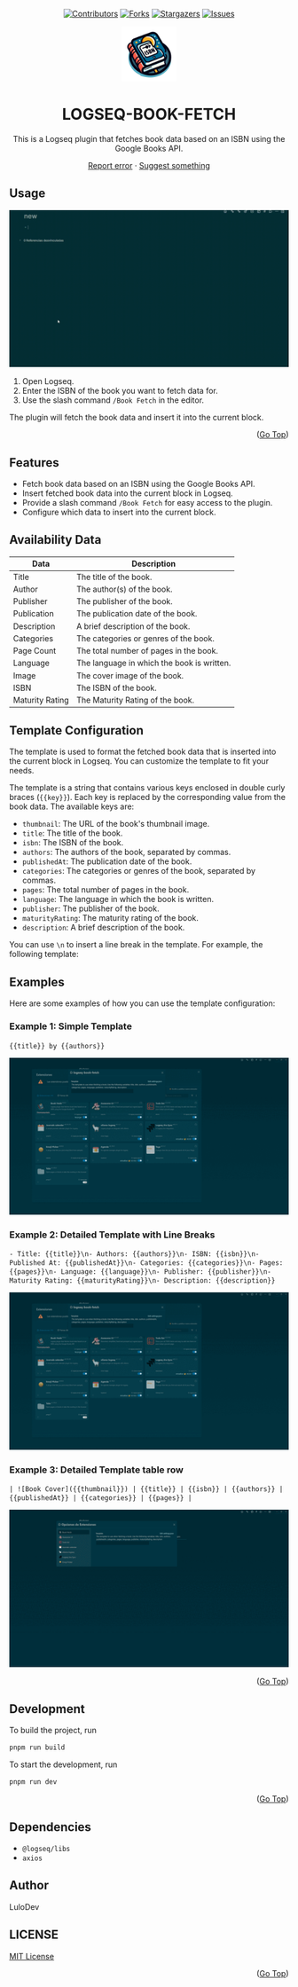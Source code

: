 <a name="readme-top"></a>

<div align="center">
  
  [![Contributors][contributors-shield]][contributors-url]
  [![Forks][forks-shield]][forks-url]
  [![Stargazers][stars-shield]][stars-url]
  [![Issues][issues-shield]][issues-url]

  <img src="icon.png" alt="Icon" height="100">

# LOGSEQ-BOOK-FETCH

This is a Logseq plugin that fetches book data based on an ISBN using the Google Books API.

[Report error](https://github.com/LuloDev/logseq-book-fetch/issues) · [Suggest something](https://github.com/LuloDev/logseq-book-fetch/issues)

</div>

## Usage

![Demo](demo.gif)

1. Open Logseq.
2. Enter the ISBN of the book you want to fetch data for.
3. Use the slash command `/Book Fetch` in the editor.

The plugin will fetch the book data and insert it into the current block.

<p align="right">(<a href="#readme-top">Go Top</a>)</p>

## Features

- Fetch book data based on an ISBN using the Google Books API.
- Insert fetched book data into the current block in Logseq.
- Provide a slash command `/Book Fetch` for easy access to the plugin.
- Configure which data to insert into the current block.

## Availability Data

| Data            | Description                                |
| --------------- | ------------------------------------------ |
| Title           | The title of the book.                     |
| Author          | The author(s) of the book.                 |
| Publisher       | The publisher of the book.                 |
| Publication     | The publication date of the book.          |
| Description     | A brief description of the book.           |
| Categories      | The categories or genres of the book.      |
| Page Count      | The total number of pages in the book.     |
| Language        | The language in which the book is written. |
| Image           | The cover image of the book.               |
| ISBN            | The ISBN of the book.                      |
| Maturity Rating | The Maturity Rating of the book.           |

## Template Configuration

The template is used to format the fetched book data that is inserted into the current block in Logseq. You can customize the template to fit your needs.

The template is a string that contains various keys enclosed in double curly braces (`{{key}}`). Each key is replaced by the corresponding value from the book data. The available keys are:

- `thumbnail`: The URL of the book's thumbnail image.
- `title`: The title of the book.
- `isbn`: The ISBN of the book.
- `authors`: The authors of the book, separated by commas.
- `publishedAt`: The publication date of the book.
- `categories`: The categories or genres of the book, separated by commas.
- `pages`: The total number of pages in the book.
- `language`: The language in which the book is written.
- `publisher`: The publisher of the book.
- `maturityRating`: The maturity rating of the book.
- `description`: A brief description of the book.

You can use `\n` to insert a line break in the template. For example, the following template:

## Examples

Here are some examples of how you can use the template configuration:

### Example 1: Simple Template

```
{{title}} by {{authors}}
```

![Example 1](docs/images/output-1.gif)

### Example 2: Detailed Template with Line Breaks

```
- Title: {{title}}\n- Authors: {{authors}}\n- ISBN: {{isbn}}\n- Published At: {{publishedAt}}\n- Categories: {{categories}}\n- Pages: {{pages}}\n- Language: {{language}}\n- Publisher: {{publisher}}\n- Maturity Rating: {{maturityRating}}\n- Description: {{description}}
```

![Example 2](docs/images/output-2.gif)

### Example 3: Detailed Template table row

```
| ![Book Cover]({{thumbnail}}) | {{title}} | {{isbn}} | {{authors}} | {{publishedAt}} | {{categories}} | {{pages}} |
```

![Example 3](docs/images/output-3.gif)

<p align="right">(<a href="#readme-top">Go Top</a>)</p>

## Development

To build the project, run

```bash
pnpm run build
```

To start the development, run

```bash
pnpm run dev
```

<p align="right">(<a href="#readme-top">Go Top</a>)</p>

## Dependencies

- `@logseq/libs`
- `axios`

## Author

LuloDev

## LICENSE

[MIT License](LICENSE)

<p align="right">(<a href="#readme-top">Go Top</a>)</p>

[contributors-shield]: https://img.shields.io/github/contributors/LuloDev/logseq-book-fetch.svg?style=for-the-badge
[contributors-url]: https://github.com/LuloDev/logseq-book-fetch/graphs/contributors
[forks-shield]: https://img.shields.io/github/forks/LuloDev/logseq-book-fetch.svg?style=for-the-badge
[forks-url]: https://github.com/LuloDev/logseq-book-fetch/network/members
[stars-shield]: https://img.shields.io/github/stars/LuloDev/logseq-book-fetch.svg?style=for-the-badge
[stars-url]: https://github.com/LuloDev/logseq-book-fetch/stargazers
[issues-shield]: https://img.shields.io/github/issues/LuloDev/logseq-book-fetch.svg?style=for-the-badge
[issues-url]: https://github.com/LuloDev/l`ogseq-book-fetch/issues

```

```

